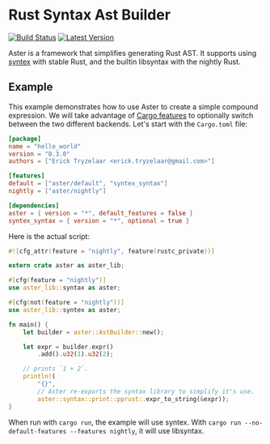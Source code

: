 Rust Syntax Ast Builder
=======================

[![Build Status](https://api.travis-ci.org/erickt/rust-aster.png?branch=master)](https://travis-ci.org/erickt/rust-aster)
[![Latest Version](https://img.shields.io/crates/v/aster.svg)](https://crates.io/crates/aster)

Aster is a framework that simplifies generating Rust AST. It supports using
[syntex](https://github.com/erickt/rust-syntex) with stable Rust, and the builtin
libsyntax with the nightly Rust.

Example
-------

This example demonstrates how to use Aster to create a simple compound
expression. We will take advantage of
[Cargo features](http://doc.crates.io/manifest.html#the-[features]-section) to
optionally switch between the two different backends. Let's start with the
`Cargo.toml` file:

```toml
[package]
name = "hello_world"
version = "0.3.0"
authors = ["Erick Tryzelaar <erick.tryzelaar@gmail.com>"]

[features]
default = ["aster/default", "syntex_syntax"]
nightly = ["aster/nightly"]

[dependencies]
aster = { version = "*", default_features = false }
syntex_syntax = { version = "*", optional = true }
```

Here is the actual script:

```rust
#![cfg_attr(feature = "nightly", feature(rustc_private))]

extern crate aster as aster_lib;

#[cfg(feature = "nightly")]
use aster_lib::syntax as aster;

#[cfg(not(feature = "nightly"))]
use aster_lib::syntex as aster;

fn main() {
    let builder = aster::AstBuilder::new();

    let expr = builder.expr()
        .add().u32(1).u32(2);

    // prints `1 + 2`.
    println!(
        "{}",
        // Aster re-exports the syntax library to simplify it's use.
        aster::syntax::print::pprust::expr_to_string(&expr));
}
```

When run with `cargo run`, the example will use syntex. With
`cargo run --no-default-features --features nightly`, it will use libsyntax.
